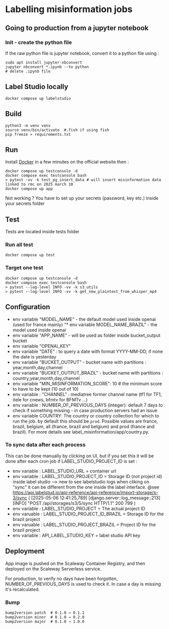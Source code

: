 # Labelling misinformation jobs

 
 ## Going to production from a jupyter notebook

 ### Init - create the python file
 If the raw python file is jupyter notebook, convert it to a python file using :
 ```
 sudo apt install jupyter-nbconvert
 jupyter nbconvert *.ipynb --to python
 # delete .ipynb file
```

## Label Studio locally
```
docker compose up labelstudio
```

## Build
```
python3 -m venv venv
source venv/bin/activate  #.fish if using fish
pip freeze > requirements.txt
```

## Run
Install [Docker](https://www.docker.com/get-started/) in a few minutes on the official website then :
```
docker compose up testconsole -d
docker compose exec testconsole bash
> pytest -vv -k test_pg_insert_data # will insert misinformation data linked to rmc on 2025 march 10
docker compose up app
```

Not working ? You have to set up your secrets (password, key etc.) inside your secrets folder

## Test
Tests are located inside tests folder
### Run all test
```
docker compose up test
```

### Target one test
```
docker compose up testconsole -d
docker compose exec testconsole bash
> pytest --log-level INFO -vv -k s3_utils 
> pytest --log-level INFO -vv -k get_new_plaintext_from_whisper_mp4
```

## Configuration
* env variable "MODEL_NAME" - the default model used inside openai (used for france mainly)
"* env variable MODEL_NAME_BRAZIL" - the model used inside openai
* env variable  "APP_NAME" - will be used as folder inside bucket_output bucket
* env variable "OPENAI_KEY"
* env variable  "DATE" : to query a date with format YYYY-MM-DD, if none the date is yesterday
* env variable  "BUCKET_OUTPUT" - bucket name with partitions : year,month,day,channel
* env variable  "BUCKET_OUTPUT_BRAZIL" - bucket name with partitions : country,year,month,day,channel
* env variable "MIN_MISINFORMATION_SCORE": 10 # the minimum score to have to be kept (10 out of 10)
* env variable : "CHANNEL" : mediatree former channel name (tf1 for TF1, itele for cnews, bfmtv for BFMTv ...)
* env variable : NUMBER_OF_PREVIOUS_DAYS (integer): default 7 days to check if something missing - in case production servers had an issue
* env variable COUNTRY: The country or country collection for which to run the job. by default this should be `prod`. Possible values are france, brazil, belgium, all (france, brazil and belgium) and prod (france and brazil). For more details see label_misinformation/app/country.py.

### To sync data after each process
This can be done manually by clicking on UI, but if you set this it will be done after each cron job if LABEL_STUDIO_PROJECT_ID is set :
* env variable : LABEL_STUDIO_URL = container url
* env variable : LABEL_STUDIO_PROJECT_ID = Storage ID (not project id) inside label studio --> new to see labelstudio logs when cliking on "sync" it can be different from the one inside the label interface. @see https://api.labelstud.io/api-reference/api-reference/import-storage/s-3/sync ( [2025-05-06 12:41:25,789] [django.server::log_message::213] [INFO] "POST /api/storages/s3/5/sync HTTP/1.1" 200 799 )
* env variable : LABEL_STUDIO_PROJECT = The actual project ID
* env varuable : LABEL_STUDIO_PROJECT_ID_BRAZIL = Storage ID for the brazil project
* env varuable : LABEL_STUDIO_PROJECT_BRAZIL = Project ID for the brazil project
* env variable : API_LABEL_STUDIO_KEY = label studio API key

## Deployment

App image is pushed on the Scaleway Container Registry, and then deployed on the Scaleway Serverless service.

For production, to verify no days have been forgotten, NUMBER_OF_PREVIOUS_DAYS is used to check it. In case a day is missing it's recalculated.

### Bump
```
bump2version patch  # 0.1.0 → 0.1.1
bump2version minor  # 0.1.0 → 0.2.0
bump2version major  # 0.1.0 → 1.0.0
```

